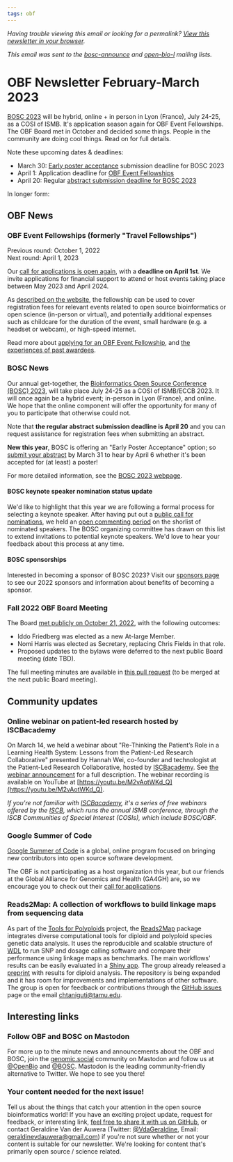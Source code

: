 ```yaml
---
tags: obf
---
```


_Having trouble viewing this email or looking for a permalink? [View this newsletter in your browser](https://github.com/OBF/newsletter/blob/master/newsletters/2023-02.md)._

_This email was sent to the [bosc-announce](https://groups.google.com/g/bosc-announce) and [open-bio-l](http://mailman.open-bio.org/mailman/listinfo/open-bio-l/) mailing lists._

# OBF Newsletter February-March 2023

[BOSC 2023](https://www.open-bio.org/events/bosc-2023/) will be hybrid, online + in person in Lyon (France), July 24-25, as a COSI of ISMB. It's application season again for OBF Event Fellowships. The OBF Board met in October and decided some things. People in the community are doing cool things. Read on for full details.

Note these upcoming dates & deadlines:
- March 30: [Early poster acceptance](https://www.open-bio.org/2023/03/09/bosc-early-poster-acceptance/) submission deadline for BOSC 2023
- April 1: Application deadline for [OBF Event Fellowships](https://www.open-bio.org/event-awards/)
- April 20: Regular [abstract submission deadline for BOSC 2023](https://www.open-bio.org/events/bosc-2022/submit/)

In longer form: 

## OBF News

### OBF Event Fellowships (formerly "Travel Fellowships")

Previous round: October 1, 2022  
Next round: April 1, 2023

Our [call for applications is open again](https://www.open-bio.org/2023/02/20/obf-event-fellowship-2023-1-call/), with a **deadline on April 1st**. We invite applications for financial support to attend or host events taking place between May 2023 and April 2024.

As [described on the website](https://www.open-bio.org/event-awards/), the fellowship can be used to cover registration fees for relevant events related to open source bioinformatics or open science (in-person or virtual), and potentially additional expenses such as childcare for the duration of the event, small hardware (e.g. a headset or webcam), or high-speed internet.

Read more about [applying for an OBF Event Fellowship](https://www.open-bio.org/event-awards/#fellowships-applications), and [the experiences of past awardees](https://www.open-bio.org/category/travel-fellowship/event-fellowship/).


### BOSC News
 
Our annual get-together, the [Bioinformatics Open Source Conference (BOSC) 2023](https://www.open-bio.org/events/bosc-2023/), will take place July 24-25 as a COSI of ISMB/ECCB 2023. It will once again be a hybrid event; in-person in Lyon (France), and online. We hope that the online component will offer the opportunity for many of you to participate that otherwise could not. 

Note that **the regular abstract submission deadline is April 20** and you can request assistance for registration fees when submitting an abstract.

**New this year**, BOSC is offering an "Early Poster Acceptance" option; so [submit your abstract](https://www.open-bio.org/events/bosc-2023/submit/) by March 31 to hear by April 6 whether it's been accepted for (at least) a poster!

For more detailed information, see the [BOSC 2023 webpage](https://www.open-bio.org/events/bosc-2023/).


#### BOSC keynote speaker nomination status update

We'd like to highlight that this year we are following a formal process for selecting a keynote speaker. After having put out a [public call for nominations](https://www.open-bio.org/2023/02/02/nominate-keynote-speaker-for-bosc-2023/), we held an [open commenting period](https://www.open-bio.org/2023/02/10/bosc-2023-keynote-comment-period/) on the shorlist of nominated speakers. The BOSC organizing committee has drawn on this list to extend invitations to potential keynote speakers. We'd love to hear your feedback about this process at any time.

#### BOSC sponsorships

Interested in becoming a sponsor of BOSC 2023? Visit our [sponsors page](https://www.open-bio.org/events/bosc-2022/sponsors/) to see our 2022 sponsors and information about benefits of becoming a sponsor.


### Fall 2022 OBF Board Meeting
The Board [met publicly on October 21, 2022](https://www.open-bio.org/2022/09/29/obf-public-board-meeting-2022-10-21/), with the following outcomes:

- Iddo Friedberg was elected as a new At-large Member.
- Nomi Harris was elected as Secretary, replacing Chris Fields in that role.
- Proposed updates to the bylaws were deferred to the next public Board meeting (date TBD).

The full meeting minutes are available in [this pull request](https://github.com/OBF/obf-docs/pull/106) (to be merged at the next public Board meeting).


## Community updates

### Online webinar on patient-led research hosted by ISCBacademy
On March 14, we held a webinar about "Re-Thinking the Patient’s Role in a Learning Health System: Lessons from the Patient-Led Research Collaborative" presented by Hannah Wei, co-founder and technologist at the Patient-Led Research Collaborative, hosted by [ISCBacademy](https://www.iscb.org/iscbacademy). See [the webinar announcement](https://www.open-bio.org/2023/02/09/iscbacademy-webinar-on-patient-led-research/) for a full description. The webinar recording is available on YouTube at [https://youtu.be/M2vAotWKd_Q](https://youtu.be/M2vAotWKd_Q). 

*If you're not familiar with [ISCBacademy](https://www.iscb.org/iscbacademy), it's a series of free webinars offered by the [ISCB](https://www.iscb.org/), which runs the annual ISMB conference, through the ISCB Communities of Special Interest (COSIs), which include BOSC/OBF.*


### Google Summer of Code

[Google Summer of Code](https://summerofcode.withgoogle.com/) is a global, online program focused on bringing new contributors into open source software development. 

The OBF is not participating as a host organization this year, but our friends at the Global Alliance for Genomics and Health (GA4GH) are, so we encourage you to check out their [call for applications](https://summerofcode.withgoogle.com/programs/2023/organizations/global-alliance-for-genomics-and-health).

### Reads2Map: A collection of workflows to build linkage maps from sequencing data

As part of the [Tools for Polyploids](https://www.polyploids.org/) project, the [Reads2Map](https://github.com/Cristianetaniguti/Reads2Map) package integrates diverse computational tools for diploid and polyploid species genetic data analysis. It uses the reproducible and scalable structure of [WDL](https://openwdl.org/) to run SNP and dosage calling software and compare their performance using linkage maps as benchmarks. The main workflows' results can be easily evaluated in a [Shiny app](https://github.com/Cristianetaniguti/Reads2MapApp). The group already released a [preprint](https://www.biorxiv.org/content/10.1101/2022.11.24.517847v2) with results for diploid analysis. The repository is being expanded and it has room for improvements and implementations of other software. The group is open for feedback or contributions through the [GitHub issues](https://github.com/Cristianetaniguti/Reads2Map/issues) page or the email chtaniguti@tamu.edu.


## Interesting links

### Follow OBF and BOSC on Mastodon
For more up to the minute news and announcements about the OBF and BOSC, join the [genomic.social](https://genomic.social/) community on Mastodon and follow us at [@OpenBio](https://genomic.social/@OpenBio) and [@BOSC](https://genomic.social/@BOSC). Mastodon is the leading community-friendly alternative to Twitter. We hope to see you there!


### Your content needed for the next issue!

Tell us about the things that catch your attention in the open source bioinformatics world! If you have an exciting project update, request for feedback, or interesting link, [feel free to share it with us on GitHub](https://github.com/OBF/newsletter/issues/29), or contact Geraldine Van der Auwera (Twitter: [@VdaGeraldine](https://twitter.com/VdaGeraldine), Email: [geraldinevdauwera@gmail.com](mailto:geraldinevdauwera@gmail.com)) if you're not sure whether or not your content is suitable for our newsletter. We're looking for content that's primarily open source / science related.


